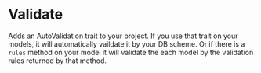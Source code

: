 # Validate

Adds an AutoValidation trait to your project.
If you use that trait on your models, it will automatically vaildate it by your DB scheme.
Or if there is a `rules` method on your model it will validate the each model by 
the validation rules returned by that method.